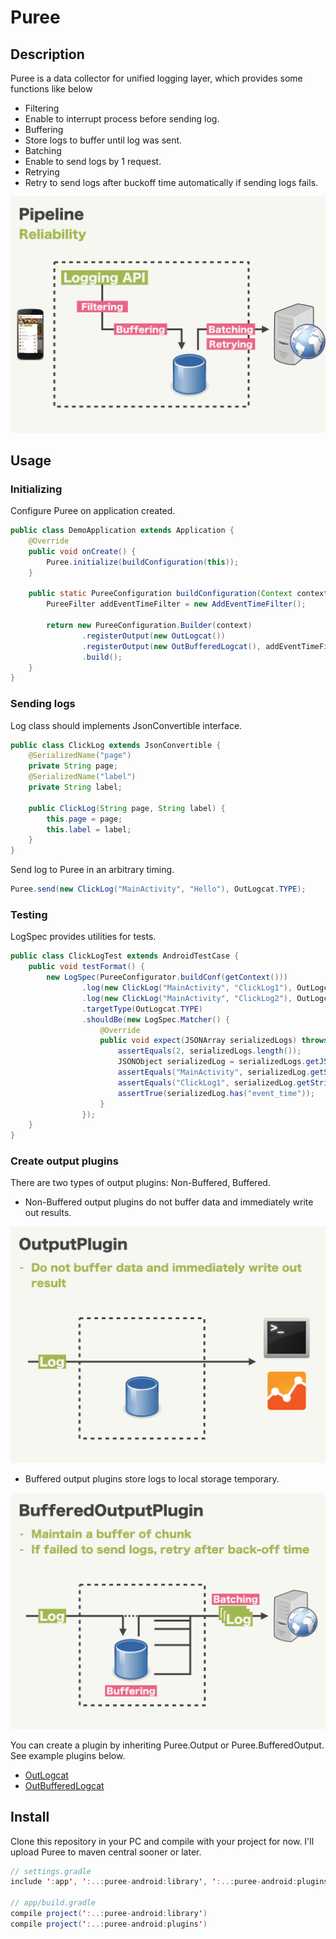 Puree
====

## Description

Puree is a data collector for unified logging layer, which provides some functions like below

- Filtering
 - Enable to interrupt process before sending log.
- Buffering
 - Store logs to buffer until log was sent.
- Batching
 - Enable to send logs by 1 request.
- Retrying
 - Retry to send logs after buckoff time automatically if sending logs fails.

![](./images/logging.png)

## Usage

### Initializing

Configure Puree on application created.

```java
public class DemoApplication extends Application {
    @Override
    public void onCreate() {
        Puree.initialize(buildConfiguration(this));
    }

    public static PureeConfiguration buildConfiguration(Context context) {
        PureeFilter addEventTimeFilter = new AddEventTimeFilter();

        return new PureeConfiguration.Builder(context)
                .registerOutput(new OutLogcat())
                .registerOutput(new OutBufferedLogcat(), addEventTimeFilter)
                .build();
    }
}
```

### Sending logs

Log class should implements JsonConvertible interface.

```java
public class ClickLog extends JsonConvertible {
    @SerializedName("page")
    private String page;
    @SerializedName("label")
    private String label;

    public ClickLog(String page, String label) {
        this.page = page;
        this.label = label;
    }
}
```

Send log to Puree in an arbitrary timing.

```java
Puree.send(new ClickLog("MainActivity", "Hello"), OutLogcat.TYPE);
```

### Testing

LogSpec provides utilities for tests.

```java
public class ClickLogTest extends AndroidTestCase {
    public void testFormat() {
        new LogSpec(PureeConfigurator.buildConf(getContext()))
                .log(new ClickLog("MainActivity", "ClickLog1"), OutLogcat.TYPE)
                .log(new ClickLog("MainActivity", "ClickLog2"), OutLogcat.TYPE)
                .targetType(OutLogcat.TYPE)
                .shouldBe(new LogSpec.Matcher() {
                    @Override
                    public void expect(JSONArray serializedLogs) throws JSONException {
                        assertEquals(2, serializedLogs.length());
                        JSONObject serializedLog = serializedLogs.getJSONObject(0);
                        assertEquals("MainActivity", serializedLog.getString("page"));
                        assertEquals("ClickLog1", serializedLog.getString("label"));
                        assertTrue(serializedLog.has("event_time"));
                    }
                });
    }
}
```

### Create output plugins


There are two types of output plugins: Non-Buffered, Buffered.

- Non-Buffered output plugins do not buffer data and immediately write out results.

![](./images/output_plugin.png)

- Buffered output plugins store logs to local storage temporary.

![](./images/buffered_output_plugin.png)

You can create a plugin by inheriting Puree.Output or Puree.BufferedOutput. See example plugins below.

- [OutLogcat](https://github.com/rejasupotaro/Puree/blob/master/plugins%2Fsrc%2Fmain%2Fjava%2Fcom%2Fcookpad%2Fandroid%2Fpuree%2Fplugins%2FOutLogcat.java)
- [OutBufferedLogcat](https://github.com/rejasupotaro/Puree/blob/master/plugins%2Fsrc%2Fmain%2Fjava%2Fcom%2Fcookpad%2Fandroid%2Fpuree%2Fplugins%2FOutBufferedLogcat.java)

## Install


Clone this repository in your PC and compile with your project for now.
I'll upload Puree to maven central sooner or later.

```java
// settings.gradle
include ':app', ':..:puree-android:library', ':..:puree-android:plugins'

// app/build.gradle
compile project(':..:puree-android:library')
compile project(':..:puree-android:plugins')
```
